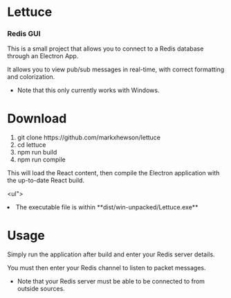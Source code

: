<h1>Lettuce</h1>
<h3>Redis GUI</h3>

This is a small project that allows you to connect to a Redis database through an Electron App.

It allows you to view pub/sub messages in real-time, with correct formatting and colorization.

<ul>
  <li>Note that this only currently works with Windows.</li>
</ul>

<h1>Download</h1>
<ul style="list-style-type: number">
  <li>git clone https://github.com/markxhewson/lettuce</li>
  <li>cd lettuce</li>
  <li>npm run build</li>
  <li>npm run compile</li>
</ul>

This will load the React content, then compile the Electron application with the up-to-date React build.

<ul">
  <li>The executable file is within **dist/win-unpacked/Lettuce.exe**</li>
</ul>

<h1>Usage</h1>
Simply run the application after build and enter your Redis server details.

You must then enter your Redis channel to listen to packet messages.

<ul>
  <li>Note that your Redis server must be able to be connected to from outside sources.</li>
</ul>

